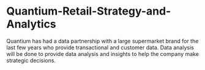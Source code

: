 # Quantium-Retail-Strategy-and-Analytics
Quantium has had a data partnership with a large supermarket brand for the last few years who provide transactional and customer data. Data analysis will be done to provide data analysis and insights to help the company make strategic decisions.
